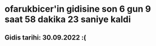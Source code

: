 # ofarukbicer'in gidisine son 6 gun 9 saat 58 dakika 23 saniye kaldi

## Gidis tarihi: 30.09.2022 :(